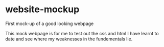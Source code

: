 # website-mockup
First mock-up of a good looking webpage 

This mock webpage is for me to test out the css and html I have learnt to date
and see where my weaknesses in the fundementals lie.